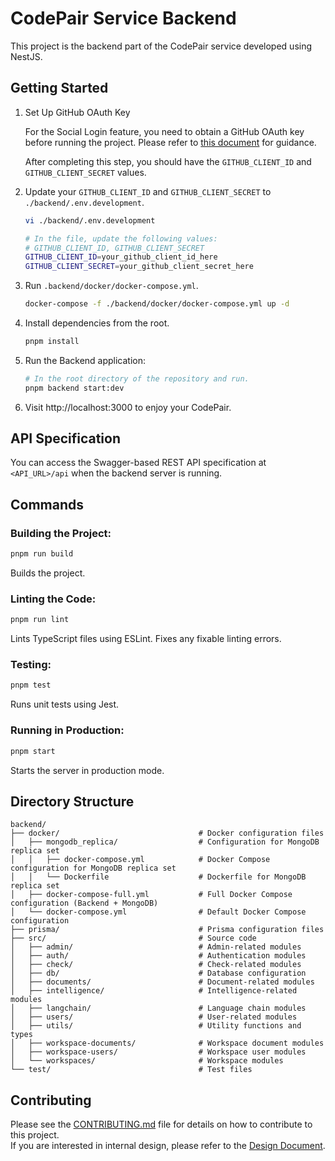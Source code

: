 # CodePair Service Backend

This project is the backend part of the CodePair service developed using NestJS.

## Getting Started

1. Set Up GitHub OAuth Key

    For the Social Login feature, you need to obtain a GitHub OAuth key before running the project. Please refer to [this document](../docs/1_Set_Up_GitHub_OAuth_Key.md) for guidance.

    After completing this step, you should have the `GITHUB_CLIENT_ID` and `GITHUB_CLIENT_SECRET` values.

2. Update your `GITHUB_CLIENT_ID` and `GITHUB_CLIENT_SECRET` to `./backend/.env.development`.

    ```bash
    vi ./backend/.env.development

    # In the file, update the following values:
    # GITHUB_CLIENT_ID, GITHUB_CLIENT_SECRET
    GITHUB_CLIENT_ID=your_github_client_id_here
    GITHUB_CLIENT_SECRET=your_github_client_secret_here
    ```

3. Run `.backend/docker/docker-compose.yml`.

    ```bash
    docker-compose -f ./backend/docker/docker-compose.yml up -d
    ```

4. Install dependencies from the root.

    ```bash
    pnpm install
    ```

5. Run the Backend application:

    ```bash
    # In the root directory of the repository and run.
    pnpm backend start:dev
    ```

6. Visit http://localhost:3000 to enjoy your CodePair.

## API Specification

You can access the Swagger-based REST API specification at `<API_URL>/api` when the backend server is running.

## Commands

### Building the Project:

```bash
pnpm run build
```

Builds the project.

### Linting the Code:

```bash
pnpm run lint
```

Lints TypeScript files using ESLint. Fixes any fixable linting errors.

### Testing:

```bash
pnpm test
```

Runs unit tests using Jest.

### Running in Production:

```bash
pnpm start
```

Starts the server in production mode.

## Directory Structure

```
backend/
├── docker/                               # Docker configuration files
│   ├── mongodb_replica/                  # Configuration for MongoDB replica set
│   │   ├── docker-compose.yml            # Docker Compose configuration for MongoDB replica set
│   │   └── Dockerfile                    # Dockerfile for MongoDB replica set
│   ├── docker-compose-full.yml           # Full Docker Compose configuration (Backend + MongoDB)
│   └── docker-compose.yml                # Default Docker Compose configuration
├── prisma/                               # Prisma configuration files
├── src/                                  # Source code
│   ├── admin/                            # Admin-related modules
│   ├── auth/                             # Authentication modules
│   ├── check/                            # Check-related modules
│   ├── db/                               # Database configuration
│   ├── documents/                        # Document-related modules
│   ├── intelligence/                     # Intelligence-related modules
│   ├── langchain/                        # Language chain modules
│   ├── users/                            # User-related modules
│   ├── utils/                            # Utility functions and types
│   ├── workspace-documents/              # Workspace document modules
│   ├── workspace-users/                  # Workspace user modules
│   └── workspaces/                       # Workspace modules
└── test/                                 # Test files
```

## Contributing

Please see the [CONTRIBUTING.md](../CONTRIBUTING.md) file for details on how to contribute to this project.  
If you are interested in internal design, please refer to the [Design Document](./design/).
